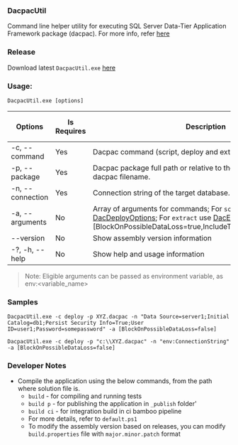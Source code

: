 
### DacpacUtil
Command line helper utility for executing SQL Server Data-Tier Application Framework package (dacpac). For more info, refer [here](https://docs.microsoft.com/en-us/dotnet/api/microsoft.sqlserver.dac?view=sql-dacfx-150)

### Release
Download latest `DacpacUtil.exe` [here]()

### Usage:
  `DacpacUtil.exe [options]`

| Options | Is Requires | Description | From Environment Variable |
| --- | --- | --- |-- |
| -c, --command <command> | Yes | Dacpac command (script, deploy and extract) | No |
| -p, --package <package> | Yes | Dacpac package full path or relative to the this exe including dacpac filename. | Yes |
| -n, --connection <connection> | Yes |  Connection string of the target database. | Yes |
| -a, --arguments <arguments>  | No |  Array of arguments for commands; For `script` and `deploy` use [DacDeployOptions](https://docs.microsoft.com/en-us/dotnet/api/microsoft.sqlserver.dac.dacdeployoptions?view=sql-dacfx-150); For `extract` use [DacExtractOptions](https://docs.microsoft.com/en-us/dotnet/api/microsoft.sqlserver.dac.dacextractoptions?view=sql-dacfx-150); E.g -a [BlockOnPossibleDataLoss=true,IncludeTransactionalScripts=false]  | No |
| --version   | No |  Show assembly version information | No |
| -?, -h, --help   | No |  Show help and usage information | No |

> Note: Eligible arguments can be passed as environment variable, as env:<variable_name>

### Samples
```
DacpacUtil.exe -c deploy -p XYZ.dacpac -n "Data Source=server1;Initial Catalog=db1;Persist Security Info=True;User ID=user1;Password=somepassword" -a [BlockOnPossibleDataLoss=false]
```

```
DacpacUtil.exe -c deploy -p "c:\\XYZ.dacpac" -n "env:ConnectionString" -a [BlockOnPossibleDataLoss=false]
```

### Developer Notes
- Compile the application using the below commands, from the path where solution file is.
    - `build` - for compiling and running tests
    - `build p` - for publishing the application in `_publish` folder'
    - `build ci` - for integration build in ci bamboo pipeline
  - For more details, refer to `default.ps1`
  - To modify the assembly version based on releases, you can modify `build.properties` file with `major.minor.patch` format